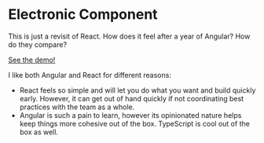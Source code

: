 # Electronic Component

This is just a revisit of React. How does it feel after a year of Angular? How do they compare?

[See the demo!](https://interactive.guru/demo/electronic/)

I like both Angular and React for different reasons:

- React feels so simple and will let you do what you want and build quickly early. However, it can get out of hand quickly if not coordinating best practices with the team as a whole.
- Angular is such a pain to learn, however its opinionated nature helps keep things more cohesive out of the box. TypeScript is cool out of the box as well.
